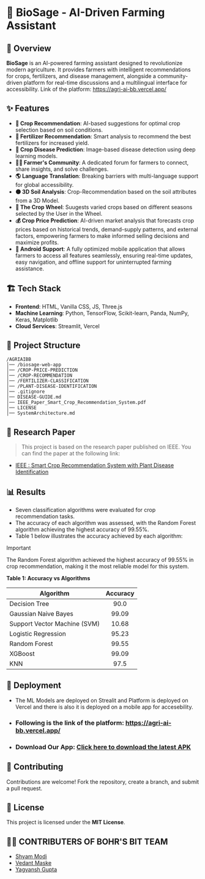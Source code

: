 # 🌱 BioSage - AI-Driven Farming Assistant

## 🚀 Overview
**BioSage** is an AI-powered farming assistant designed to revolutionize modern agriculture. It provides farmers with intelligent recommendations for crops, fertilizers, and disease management, alongside a community-driven platform for real-time discussions and a multilingual interface for accessibility.
Link of the platform: https://agri-ai-bb.vercel.app/

## ✨ Features
- **🌾 Crop Recommendation**: AI-based suggestions for optimal crop selection based on soil conditions.
- **🌿 Fertilizer Recommendation**: Smart analysis to recommend the best fertilizers for increased yield.
- **🦠 Crop Disease Prediction**: Image-based disease detection using deep learning models.
- **👨‍🌾 Farmer's Community**: A dedicated forum for farmers to connect, share insights, and solve challenges.
- **🌎 Language Translation**: Breaking barriers with multi-language support for global accessibility.
- **🟤 3D Soil Analysis**: Crop-Recommendation based on the soil attributes from a 3D Model.
- **🛞 The Crop Wheel**: Suugests varied crops based on different seasons selected by the User in the Wheel.
- **💰 Crop Price Prediction**: AI-driven market analysis that forecasts crop prices based on historical trends, demand-supply patterns, and external factors, empowering farmers to make informed selling decisions and maximize profits.
- **📱 Android Support**: A fully optimized mobile application that allows farmers to access all features seamlessly, ensuring real-time updates, easy navigation, and offline support for uninterrupted farming assistance.

## 🏗️ Tech Stack
- **Frontend**: HTML, Vanilla CSS, JS, Three.js
- **Machine Learning**: Python, TensorFlow, Scikit-learn, Panda, NumPy, Keras, Matplotlib
- **Cloud Services**: Streamlit, Vercel

## 📂 Project Structure
```
/AGRIAIBB
│── /biosage-web-app
│── /CROP-PRICE-PREDICTION
│── /CROP-RECOMMENDATION
│── /FERTILIZER-CLASSIFICATION
│── /PLANT-DISEASE-IDENTIFICATION
│── .gitignore
│── DISEASE-GUIDE.md
│── IEEE_Paper_Smart_Crop_Recommendation_System.pdf
│── LICENSE
│── SystemArchitecture.md
```

## 📝 Research Paper

> This project is based on the research paper published on IEEE. You can find the paper at the following link:

- [IEEE : Smart Crop Recommendation System with Plant Disease Identification](https://ieeexplore.ieee.org/document/10738975)

## 📊 Results

- Seven classification algorithms were evaluated for crop recommendation tasks.
- The accuracy of each algorithm was assessed, with the Random Forest algorithm achieving the highest accuracy of 99.55%.
- Table 1 below illustrates the accuracy achieved by each algorithm:

> [!IMPORTANT]
> The Random Forest algorithm achieved the highest accuracy of 99.55% in crop recommendation, making it the most reliable model for this system.

**Table 1: Accuracy vs Algorithms**

| Algorithm            | Accuracy   |
| --- | :---: |
| Decision Tree        | 90.0       |
| Gaussian Naive Bayes| 99.09      |
| Support Vector Machine (SVM) | 10.68 |
| Logistic Regression  | 95.23      |
| Random Forest        | 99.55      |
| XGBoost              | 99.09      |
| KNN                  | 97.5       |

## 🤝 Deployment
- The ML Models are deployed on Strealit and Platform is deployed on Vercel and there is also it is deployed on a mobile app for accesebility.
- ### Following is the link of the platform: https://agri-ai-bb.vercel.app/
- ### Download Our App: [Click here to download the latest APK](https://drive.google.com/drive/folders/19h12R8blya25cRRtdQ_1-Kf5CTblt-11)


## 🤝 Contributing
Contributions are welcome! Fork the repository, create a branch, and submit a pull request.

## 📜 License
This project is licensed under the **MIT License**.

## 👨‍💻 CONTRIBUTERS OF BOHR'S BIT TEAM
- [Shyam Modi](https://github.com/shyxmz)
- [Vedant Maske](https://github.com/Vedant00Maske)
- [Yagyansh Gupta](https://github.com/Yagyansh02)


